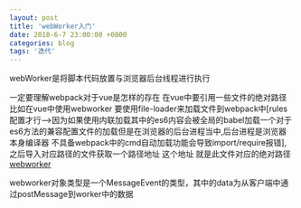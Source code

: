 ```yaml
---
layout: post
title: 'webWorker入门'
date: 2018-6-7 23:00:00 +0800
categories: blog
tags: '迭代'
---
```


webWorker是将脚本代码放置与浏览器后台线程进行执行

一定要理解webpack对于vue是怎样的存在 在vue中要引用一些文件的绝对路径 比如在vue中使用webworker 要使用file-loader来加载文件到webpack中[rules配置才行-->因为如果使用内联加载其中的es6内容会被全局的babel加载一个对于es6方法的兼容配置文件的加载但是在浏览器的后台进程当中,后台进程是浏览器本身编译器 不具备webpack中的cmd自动加载功能会导致import/require报错], 之后导入对应路径的文件获取一个路径地址 这个地址 就是此文件对应的绝对路径
[webworker](https://developer.mozilla.org/zh-CN/docs/Web/API/Web_Workers_API/Using_web_workers)

webworker对象类型是一个MessageEvent的类型，其中的data为从客户端中通过postMessage到worker中的数据
